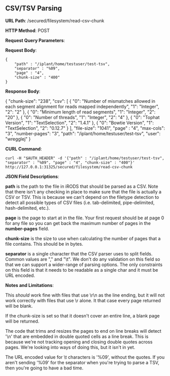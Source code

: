 CSV/TSV Parsing
-------------------------

__URL Path__: /secured/filesystem/read-csv-chunk

__HTTP Method__: POST

__Request Query Parameters__:

__Request Body__:

    {
        "path" : "/iplant/home/testuser/test-tsv",
        "separator" : "%09",
        "page" : "4",
        "chunk-size" : "400"
    }

__Response Body__:

{
    "chunk-size": "238",
    "csv": [
        {
            "0": "Number of mismatches allowed in each segment alignment for reads mapped independently",
            "1": "Integer",
            "2": "2"
        },
        {
            "0": "Minimum length of read segments",
            "1": "Integer",
            "2": "20"
        },
        {
            "0": "Number of threads",
            "1": "Integer",
            "2": "4"
        },
        {
            "0": "Tophat Version",
            "1": "TextSelection",
            "2": "1.4.1"
        },
        {
            "0": "Bowtie Version",
            "1": "TextSelection",
            "2": "0.12.7"
        }
    ],
    "file-size": "1041",
    "page" : "4",
    "max-cols": "3",
    "number-pages": "3",
    "path": "/iplant/home/testuser/test-tsv",
    "user": "wregglej"
}

__CURL Command__:

    curl -H "$AUTH_HEADER" -d '{"path" : "/iplant/home/testuser/test-tsv", "separator" : "%09", "page" : "4", "chunk-size" : "400"}' http://127.0.0.1:31325/secured/filesystem/read-csv-chunk

__JSON Field Descriptions__:

__path__ is the path to the file in iRODS that should be parsed as a CSV. Note that there isn't any checking in place to make sure that the file is actually a CSV or TSV. This is because we can't depend on the filetype detection to detect all possible types of CSV files (i.e. tab-delimited, pipe-delimited, hash-delimited, etc.).

__page__ is the page to start at in the file. Your first request should be at page 0 for any file so you can get back the maximum number of pages in the __number-pages__ field.

__chunk-size__ is the size to use when calculating the number of pages that a file contains. This should be in bytes.

__separator__ is a single character that the CSV parser uses to split fields. Common values are "," and "\t". We don't do any validation on this field so that we can support a wider-range of parsing options. The only constraints on this field is that it needs to be readable as a single char and it must be URL encoded.

__Notes and Limitations__:

This *should* work fine with files that use \r\n as the line ending, but it will not work correctly with files that use \r alone. It that case every page returned will be blank.

If the chunk-size is set so that it doesn't cover an entire line, a blank page will be returned.

The code that trims and resizes the pages to end on line breaks will detect '\n' that are embedded in double quoted cells as a line break. This is because we're not tracking opening and closing double quotes across pages. We're looking into ways of doing this, but it isn't in yet.

The URL encoded value for \t characters is '%09', without the quotes. If you aren't sending '%09' for the separator when you're trying to parse a TSV, then you're going to have a bad time.
